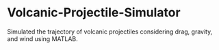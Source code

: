 # Volcanic-Projectile-Simulator
Simulated the trajectory of volcanic projectiles considering drag, gravity, and wind using MATLAB.

